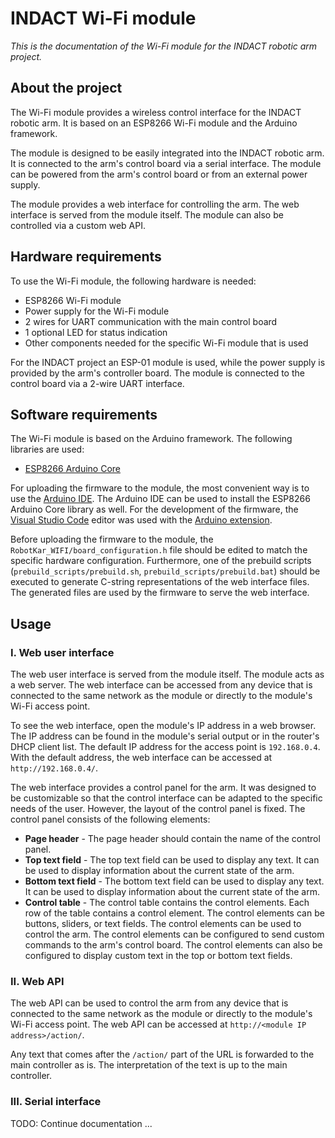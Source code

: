 # INDACT Wi-Fi module

*This is the documentation of the Wi-Fi module for the INDACT robotic arm project.*

## About the project

The Wi-Fi module provides a wireless control interface for the INDACT robotic arm. It is based on an ESP8266 Wi-Fi module and the Arduino framework.

The module is designed to be easily integrated into the INDACT robotic arm. It is connected to the arm's control board via a serial interface. The module can be powered from the arm's control board or from an external power supply.

The module provides a web interface for controlling the arm. The web interface is served from the module itself. The module can also be controlled via a custom web API.

## Hardware requirements

To use the Wi-Fi module, the following hardware is needed:

- ESP8266 Wi-Fi module
- Power supply for the Wi-Fi module
- 2 wires for UART communication with the main control board
- 1 optional LED for status indication
- Other components needed for the specific Wi-Fi module that is used

For the INDACT project an ESP-01 module is used, while the power supply is provided by the arm's controller board. The module is connected to the control board via a 2-wire UART interface.

## Software requirements

The Wi-Fi module is based on the Arduino framework. The following libraries are used:

- [ESP8266 Arduino Core](https://github.com/esp8266/Arduino "ESP8266 Arduino Core on GitHub")

For uploading the firmware to the module, the most convenient way is to use the [Arduino IDE](https://www.arduino.cc/en/software "Arduino IDE"). The Arduino IDE can be used to install the ESP8266 Arduino Core library as well. For the development of the firmware, the [Visual Studio Code](https://code.visualstudio.com/ "Visual Studio Code") editor was used with the [Arduino extension](https://marketplace.visualstudio.com/items?itemName=vsciot-vscode.vscode-arduino "Arduino extension for Visual Studio Code").

Before uploading the firmware to the module, the `RobotKar_WIFI/board_configuration.h` file should be edited to match the specific hardware configuration. Furthermore, one of the prebuild scripts (`prebuild_scripts/prebuild.sh`, `prebuild_scripts/prebuild.bat`) should be executed to generate C-string representations of the web interface files. The generated files are used by the firmware to serve the web interface.

## Usage

### I. Web user interface

The web user interface is served from the module itself. The module acts as a web server. The web interface can be accessed from any device that is connected to the same network as the module or directly to the module's Wi-Fi access point.

To see the web interface, open the module's IP address in a web browser. The IP address can be found in the module's serial output or in the router's DHCP client list. The default IP address for the access point is `192.168.0.4`. With the default address, the web interface can be accessed at `http://192.168.0.4/`.

The web interface provides a control panel for the arm. It was designed to be customizable so that the control interface can be adapted to the specific needs of the user. However, the layout of the control panel is fixed. The control panel consists of the following elements:

- **Page header** - The page header should contain the name of the control panel.
- **Top text field** - The top text field can be used to display any text. It can be used to display information about the current state of the arm.
- **Bottom text field** - The bottom text field can be used to display any text. It can be used to display information about the current state of the arm.
- **Control table** - The control table contains the control elements. Each row of the table contains a control element. The control elements can be buttons, sliders, or text fields. The control elements can be used to control the arm. The control elements can be configured to send custom commands to the arm's control board. The control elements can also be configured to display custom text in the top or bottom text fields.

### II. Web API

The web API can be used to control the arm from any device that is connected to the same network as the module or directly to the module's Wi-Fi access point. The web API can be accessed at `http://<module IP address>/action/`.

Any text that comes after the `/action/` part of the URL is forwarded to the main controller as is. The interpretation of the text is up to the main controller.

### III. Serial interface

TODO: Continue documentation ...
